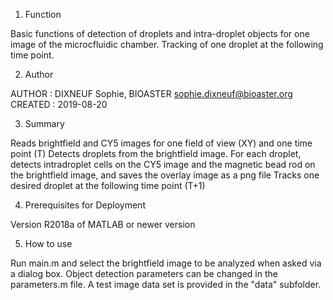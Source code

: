 1. Function

Basic functions of detection of droplets and intra-droplet objects for one image of the microcfluidic chamber.
Tracking of one droplet at the following time point.

2. Author

AUTHOR : DIXNEUF Sophie, BIOASTER
sophie.dixneuf@bioaster.org
CREATED : 2019-08-20


3. Summary

Reads brightfield and CY5 images for one field of view (XY) and one time point (T)
Detects droplets from the brightfield image.
For each droplet, detects intradroplet cells on the CY5 image and the magnetic bead
rod on the brightfield image, and saves the overlay image as a png file
Tracks one desired droplet at the following time point (T+1)

4. Prerequisites for Deployment 

Version R2018a of MATLAB or newer version

5. How to use

Run main.m and select the brightfield image to be analyzed when asked via a dialog box.
Object detection parameters can be changed in the parameters.m file. A test image data set is provided in the "data" subfolder. 
